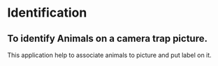 <h1>Identification</h1>
<h2>To identify Animals on a camera trap picture.</h2>
<p>
This application help to associate animals to picture and put label on it.
</p>
